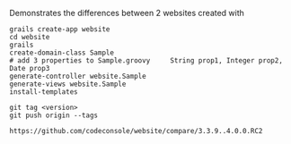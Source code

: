 Demonstrates the differences between 2 websites created with
```
grails create-app website
cd website
grails
create-domain-class Sample
# add 3 properties to Sample.groovy     String prop1, Integer prop2, Date prop3
generate-controller website.Sample 
generate-views website.Sample 
install-templates 

git tag <version>
git push origin --tags

https://github.com/codeconsole/website/compare/3.3.9..4.0.0.RC2
